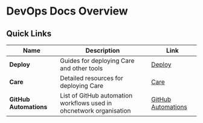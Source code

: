# DevOps Docs Overview

## Quick Links

| Name   | Description                              | Link          |
|--------|------------------------------------------|---------------|
| **Deploy** | Guides for deploying Care and other tools | [Deploy](./Deploy) |
| **Care**   | Detailed resources for deploying Care     | [Care](./Deploy/Care) |
| **GitHub Automations** | List of GitHub automation workflows used in ohcnetwork organisation | [GitHub Automations](./Automation)
